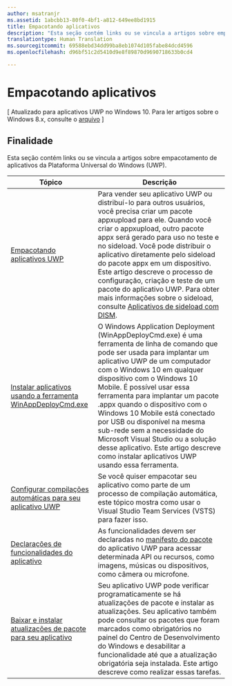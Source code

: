 ```yaml
---
author: msatranjr
ms.assetid: 1abcbb13-80f0-4bf1-a812-649ee8bd1915
title: Empacotando aplicativos
description: "Esta seção contém links ou se vincula a artigos sobre empacotamento de aplicativos da Plataforma Universal do Windows (UWP)."
translationtype: Human Translation
ms.sourcegitcommit: 69588ebd34dd99ba8eb1074d105fabe84dcd4596
ms.openlocfilehash: d96bf51c2d5410d9e8f89870d9690718633b0cd4

---
```

# Empacotando aplicativos

\[ Atualizado para aplicativos UWP no Windows 10. Para ler artigos sobre o Windows 8.x, consulte o [arquivo](http://go.microsoft.com/fwlink/p/?linkid=619132) \]

## Finalidade

Esta seção contém links ou se vincula a artigos sobre empacotamento de aplicativos da Plataforma Universal do Windows (UWP).

| Tópico | Descrição |
|-------|-------------|
| [Empacotando aplicativos UWP](packaging-uwp-apps.md) | Para vender seu aplicativo UWP ou distribuí-lo para outros usuários, você precisa criar um pacote appxupload para ele. Quando você criar o appxupload, outro pacote appx será gerado para uso no teste e no sideload. Você pode distribuir o aplicativo diretamente pelo sideload do pacote appx em um dispositivo. Este artigo descreve o processo de configuração, criação e teste de um pacote do aplicativo UWP. Para obter mais informações sobre o sideload, consulte [Aplicativos de sideload com DISM](http://go.microsoft.com/fwlink/?LinkID=231020). |
| [Instalar aplicativos usando a ferramenta WinAppDeployCmd.exe](install-universal-windows-apps-with-the-winappdeploycmd-tool.md) | O Windows Application Deployment (WinAppDeployCmd.exe) é uma ferramenta de linha de comando que pode ser usada para implantar um aplicativo UWP de um computador com o Windows 10 em qualquer dispositivo com o Windows 10 Mobile. É possível usar essa ferramenta para implantar um pacote .appx quando o dispositivo com o Windows 10 Mobile está conectado por USB ou disponível na mesma sub-rede sem a necessidade do Microsoft Visual Studio ou a solução desse aplicativo. Este artigo descreve como instalar aplicativos UWP usando essa ferramenta. |
| [Configurar compilações automáticas para seu aplicativo UWP](auto-build-package-uwp-apps.md) | Se você quiser empacotar seu aplicativo como parte de um processo de compilação automática, este tópico mostra como usar o Visual Studio Team Services (VSTS) para fazer isso. |
| [Declarações de funcionalidades do aplicativo](app-capability-declarations.md) | As funcionalidades devem ser declaradas no [manifesto do pacote](https://msdn.microsoft.com/library/windows/apps/BR211474) do aplicativo UWP para acessar determinada API ou recursos, como imagens, músicas ou dispositivos, como câmera ou microfone. |
| [Baixar e instalar atualizações de pacote para seu aplicativo](self-install-package-updates.md) | Seu aplicativo UWP pode verificar programaticamente se há atualizações de pacote e instalar as atualizações. Seu aplicativo também pode consultar os pacotes que foram marcados como obrigatórios no painel do Centro de Desenvolvimento do Windows e desabilitar a funcionalidade até que a atualização obrigatória seja instalada. Este artigo descreve como realizar essas tarefas. |
 



<!--HONumber=Nov16_HO1-->


